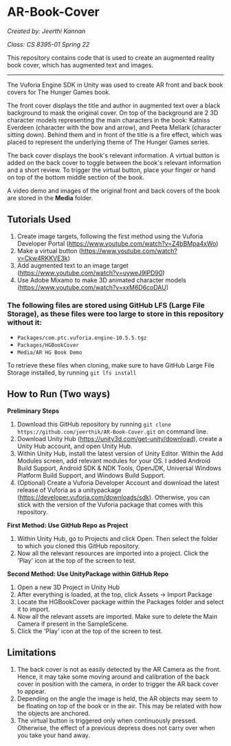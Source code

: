 # AR-Book-Cover
*Created by: Jeerthi Kannan*

*Class: CS 8395-01 Spring 22*

This repository contains code that is used to create an augmented reality book cover, which has augmented text and images.
***

The Vuforia Engine SDK in Unity was used to create AR front and back book covers for The Hunger Games book. 

The front cover displays the title and author in augmented text over a black background to mask the original cover. On top of the background are 2 3D character models representing the main characters in the book: Katniss Everdeen (character with the bow and arrow), and Peeta Mellark (character sitting down). Behind them and in front of the title is a fire effect, which was placed to represent the underlying theme of The Hunger Games series.

The back cover displays the book's relevant information. A virtual button is added on the back cover to toggle between the book's relevant information and a short review. To trigger the virtual button, place your finger or hand on top of the bottom middle section of the book.

A video demo and images of the original front and back covers of the book are stored in the **Media** folder.

## Tutorials Used
1. Create image targets, following the first method using the Vuforia Developer Portal (https://www.youtube.com/watch?v=Z4bBMpa4xWo)
2. Make a virtual button (https://www.youtube.com/watch?v=Ckw4RKKVE3k)
3. Add augmented text to an image target (https://www.youtube.com/watch?v=uyweJ9lPD90)
4. Use Adobe Mixamo to make 3D animated character models (https://www.youtube.com/watch?v=xxM6D6coDAU)

### The following files are stored using GitHub LFS (Large File Storage), as these files were too large to store in this repository without it:
- `Packages/com.ptc.vuforia.engine-10.5.5.tgz`
- `Packages/HGBookCover`
- `Media/AR HG Book Demo`

To retrieve these files when cloning, make sure to have GitHub Large File Storage installed, by running `git lfs install`

## How to Run (Two ways)
**Preliminary Steps**
1. Download this GitHub repository by running `git clone https://github.com/jeerthik/AR-Book-Cover.git` on command line.
2. Download Unity Hub (https://unity3d.com/get-unity/download), create a Unity Hub account, and open Unity Hub.
3. Within Unity Hub, install the latest version of Unity Editor. Within the Add Modules screen, add relevant modules for your OS. I added Android Build Support, Android SDK & NDK Tools, OpenJDK, Universal Windows Platform Build Support, and Windows Build Support.
4. (Optional) Create a Vuforia Developer Account and download the latest release of Vuforia as a unitypackage (https://developer.vuforia.com/downloads/sdk). Otherwise, you can stick with the version of the Vuforia package that comes with this repository.

**First Method: Use GitHub Repo as Project**
1. Within Unity Hub, go to Projects and click Open. Then select the folder to which you cloned this GitHub repository.
2. Now all the relevant resources are imported into a project. Click the 'Play' icon at the top of the screen to test.

**Second Method: Use UnityPackage within GitHub Repo**
1. Open a new 3D Project in Unity Hub
2. After everything is loaded, at the top, click Assets -> Import Package
3. Locate the HGBookCover package within the Packages folder and select it to import.
4. Now all the relevant assets are imported. Make sure to delete the Main Camera if present in the SampleScene.
5. Click the 'Play' icon at the top of the screen to test.

## Limitations
1. The back cover is not as easily detected by the AR Camera as the front. Hence, it may take some moving around and calibration of the back cover in position with the camera, in order to trigger the AR back cover to appear. 
2. Depending on the angle the image is held, the AR objects may seem to be floating on top of the book or in the air. This may be related with how the objects are anchored.
3. The virtual button is triggered only when continuously pressed. Otherwise, the effect of a previous depress does not carry over when you take your hand away.
